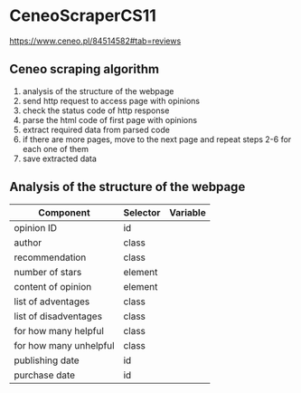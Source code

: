 # CeneoScraperCS11
https://www.ceneo.pl/84514582#tab=reviews

## Ceneo scraping algorithm
1. analysis of the structure of the webpage
2. send http request to access page with opinions
3. check the status code of http response
4. parse the html code of first page with opinions
5. extract required data from parsed code
6. if there are more pages, move to the next page and repeat steps 2-6 for each one of them
7. save extracted data

## Analysis of the structure of the webpage
|Component|Selector|Variable|
|---------|--------|--------|
|opinion ID | id | |
|author | class | |
|recommendation | class | |
|number of stars | element | |
|content of opinion | element | |
|list of adventages | class | |
|list of disadventages | class | |
|for how many helpful | class | |
|for how many unhelpful | class | |
|publishing date | id | |
|purchase date | id | |